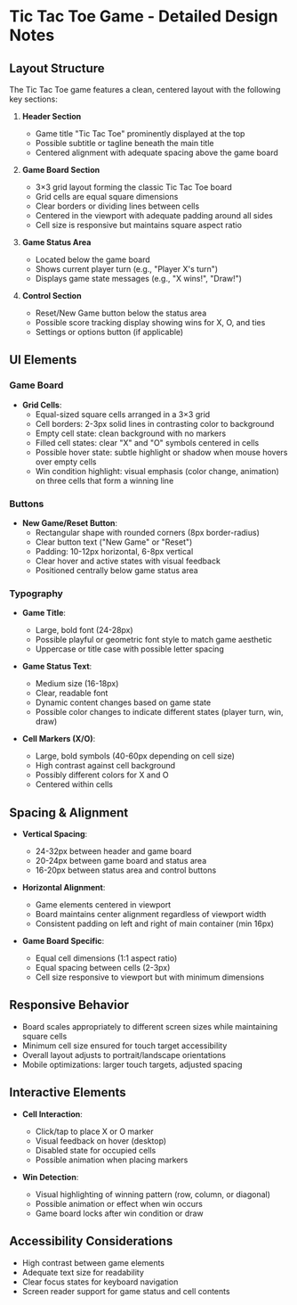 # Tic Tac Toe Game - Detailed Design Notes

## Layout Structure

The Tic Tac Toe game features a clean, centered layout with the following key sections:

1. **Header Section**
   - Game title "Tic Tac Toe" prominently displayed at the top
   - Possible subtitle or tagline beneath the main title
   - Centered alignment with adequate spacing above the game board

2. **Game Board Section**
   - 3×3 grid layout forming the classic Tic Tac Toe board
   - Grid cells are equal square dimensions
   - Clear borders or dividing lines between cells
   - Centered in the viewport with adequate padding around all sides
   - Cell size is responsive but maintains square aspect ratio

3. **Game Status Area**
   - Located below the game board
   - Shows current player turn (e.g., "Player X's turn")
   - Displays game state messages (e.g., "X wins!", "Draw!")

4. **Control Section**
   - Reset/New Game button below the status area
   - Possible score tracking display showing wins for X, O, and ties
   - Settings or options button (if applicable)

## UI Elements

### Game Board
- **Grid Cells**:
  - Equal-sized square cells arranged in a 3×3 grid
  - Cell borders: 2-3px solid lines in contrasting color to background
  - Empty cell state: clean background with no markers
  - Filled cell states: clear "X" and "O" symbols centered in cells
  - Possible hover state: subtle highlight or shadow when mouse hovers over empty cells
  - Win condition highlight: visual emphasis (color change, animation) on three cells that form a winning line

### Buttons
- **New Game/Reset Button**:
  - Rectangular shape with rounded corners (8px border-radius)
  - Clear button text ("New Game" or "Reset")
  - Padding: 10-12px horizontal, 6-8px vertical
  - Clear hover and active states with visual feedback
  - Positioned centrally below game status area

### Typography
- **Game Title**:
  - Large, bold font (24-28px)
  - Possible playful or geometric font style to match game aesthetic
  - Uppercase or title case with possible letter spacing

- **Game Status Text**:
  - Medium size (16-18px)
  - Clear, readable font
  - Dynamic content changes based on game state
  - Possible color changes to indicate different states (player turn, win, draw)

- **Cell Markers (X/O)**:
  - Large, bold symbols (40-60px depending on cell size)
  - High contrast against cell background
  - Possibly different colors for X and O
  - Centered within cells

## Spacing & Alignment
- **Vertical Spacing**:
  - 24-32px between header and game board
  - 20-24px between game board and status area
  - 16-20px between status area and control buttons

- **Horizontal Alignment**:
  - Game elements centered in viewport
  - Board maintains center alignment regardless of viewport width
  - Consistent padding on left and right of main container (min 16px)

- **Game Board Specific**:
  - Equal cell dimensions (1:1 aspect ratio)
  - Equal spacing between cells (2-3px)
  - Cell size responsive to viewport but with minimum dimensions

## Responsive Behavior
- Board scales appropriately to different screen sizes while maintaining square cells
- Minimum cell size ensured for touch target accessibility
- Overall layout adjusts to portrait/landscape orientations
- Mobile optimizations: larger touch targets, adjusted spacing

## Interactive Elements
- **Cell Interaction**:
  - Click/tap to place X or O marker
  - Visual feedback on hover (desktop)
  - Disabled state for occupied cells
  - Possible animation when placing markers

- **Win Detection**:
  - Visual highlighting of winning pattern (row, column, or diagonal)
  - Possible animation or effect when win occurs
  - Game board locks after win condition or draw

## Accessibility Considerations
- High contrast between game elements
- Adequate text size for readability
- Clear focus states for keyboard navigation
- Screen reader support for game status and cell contents
